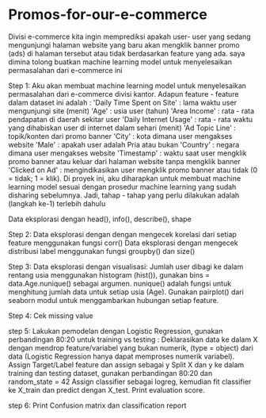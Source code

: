 # Promos-for-our-e-commerce
Divisi e-commerce kita ingin memprediksi apakah user- user yang sedang mengunjungi halaman website yang baru akan mengklik banner promo (ads) di halaman tersebut atau tidak berdasarkan feature yang ada. saya dimina tolong buatkan machine learning model untuk menyelesaikan permasalahan dari e-commerce ini

Step 1:
Aku akan membuat machine learning model untuk menyelesaikan permasalahan dari e-commerce divisi kantor.
Adapun feature - feature dalam dataset ini adalah :
'Daily Time Spent on Site' : lama waktu user mengunjungi site (menit)
'Age' : usia user (tahun)
'Area Income' : rata - rata pendapatan di daerah sekitar user
'Daily Internet Usage' : rata - rata waktu yang dihabiskan user di internet dalam sehari (menit)
'Ad Topic Line' : topik/konten dari promo banner
'City' : kota dimana user mengakses website
'Male' : apakah user adalah Pria atau bukan
'Country' : negara dimana user mengakses website
'Timestamp' : waktu saat user mengklik promo banner atau keluar dari halaman website tanpa mengklik banner
'Clicked on Ad' : mengindikasikan user mengklik promo banner atau tidak (0 = tidak; 1 = klik).
Di proyek ini, aku diharapkan untuk membuat machine learning model sesuai dengan prosedur machine learning yang sudah disharing sebelumnya. Jadi, tahap - tahap yang perlu dilakukan adalah (langkah ke-1) terlebih dahulu

Data eksplorasi dengan head(), info(), describe(), shape

Step 2:
Data eksplorasi dengan dengan mengecek korelasi dari setiap feature menggunakan fungsi corr()
Data eksplorasi dengan mengecek distribusi label menggunakan fungsi groupby() dan size()

Step 3: 
Data eksplorasi dengan visualisasi:
Jumlah user dibagi ke dalam rentang usia menggunakan histogram (hist()), gunakan bins = data.Age.nunique() sebagai argumen. nunique() adalah fungsi untuk menghitung jumlah data untuk setiap usia (Age).
Gunakan pairplot() dari seaborn modul untuk menggambarkan hubungan setiap feature. 

Step 4:
Cek missing value

step 5:
Lakukan pemodelan dengan Logistic Regression, gunakan perbandingan 80:20 untuk training vs testing :
Deklarasikan data ke dalam X dengan mendrop feature/variabel yang bukan numerik, (type = object) dari data (Logistic Regression hanya dapat memproses numerik variabel). Assign Target/Label feature dan assign sebagai y
Split X dan y ke dalam training dan testing dataset, gunakan perbandingan 80:20 dan random_state = 42
Assign classifier sebagai logreg, kemudian fit classifier ke X_train dan predict dengan X_test. Print evaluation score.

step 6:
Print Confusion matrix dan classification report
